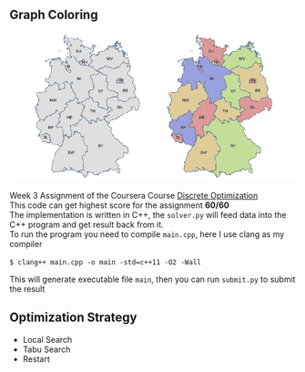 ## Graph Coloring

![graph-coloring](./graph-coloring.png)

Week 3 Assignment of the Coursera Course [Discrete Optimization](https://www.coursera.org/learn/discrete-optimization/home/info)  
This code can get highest score for the assignment **60/60**  
The implementation is written in C++, the `solver.py` will feed data into the C++ program and
get result back from it.  
To run the program you need to compile `main.cpp`, here I use clang as my compiler

`$ clang++ main.cpp -o main -std=c++11 -O2 -Wall`

This will generate executable file `main`, then you can run `submit.py` to submit the result

## Optimization Strategy

* Local Search
* Tabu Search
* Restart
